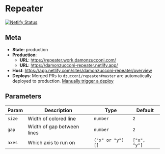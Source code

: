 # Repeater

[![Netlify Status](https://api.netlify.com/api/v1/badges/4a673deb-51ec-42e1-b9aa-e627a506aea0/deploy-status)](https://app.netlify.com/sites/damonzucconi-repeater/deploys)

## Meta

- **State**: production
- **Production**:
  - **URL**: https://repeater.work.damonzucconi.com/
  - **URL**: https://damonzucconi-repeater.netlify.app/
- **Host**: https://app.netlify.com/sites/damonzucconi-repeater/overview
- **Deploys**: Merged PRs to `dzucconi/repeater#master` are automatically deployed to production. [Manually trigger a deploy](https://app.netlify.com/sites/damonzucconi-repeater/deploys)

## Parameters

| Param  | Description                | Type             | Default      |
| ------ | -------------------------- | ---------------- | ------------ |
| `size` | Width of colored line      | `number`         | `2`          |
| `gap`  | Width of gap between lines | `number`         | `2`          |
| `axes` | Which axis to run on       | `("x" or "y")[]` | `["x", "y"]` |
